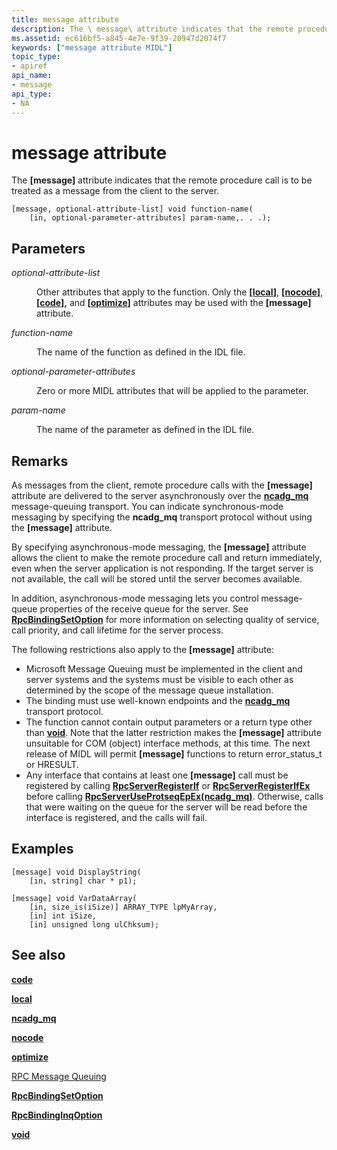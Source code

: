```yaml
---
title: message attribute
description: The \ message\ attribute indicates that the remote procedure call is to be treated as a message from the client to the server.
ms.assetid: ec616bf5-a845-4e7e-9f39-20947d2074f7
keywords: ["message attribute MIDL"]
topic_type:
- apiref
api_name:
- message
api_type:
- NA
---
```


# message attribute

The **\[message\]** attribute indicates that the remote procedure call is to be treated as a message from the client to the server.

``` syntax
[message, optional-attribute-list] void function-name(
    [in, optional-parameter-attributes] param-name,. . .);
```

## Parameters

<dl> <dt>

*optional-attribute-list* 
</dt> <dd>

Other attributes that apply to the function. Only the **\[**[**local**](local.md)**\]**, **\[**[**nocode**](nocode.md)**\]**, **\[**[**code**](code.md)**\],** and **\[**[**optimize**](optimize.md)**\]** attributes may be used with the **\[message\]** attribute.

</dd> <dt>

*function-name* 
</dt> <dd>

The name of the function as defined in the IDL file.

</dd> <dt>

*optional-parameter-attributes* 
</dt> <dd>

Zero or more MIDL attributes that will be applied to the parameter.

</dd> <dt>

*param-name* 
</dt> <dd>

The name of the parameter as defined in the IDL file.

</dd> </dl>

## Remarks

As messages from the client, remote procedure calls with the **\[message\]** attribute are delivered to the server asynchronously over the [**ncadg\_mq**](ncadg-mq.md) message-queuing transport. You can indicate synchronous-mode messaging by specifying the **ncadg\_mq** transport protocol without using the **\[message\]** attribute.

By specifying asynchronous-mode messaging, the **\[message\]** attribute allows the client to make the remote procedure call and return immediately, even when the server application is not responding. If the target server is not available, the call will be stored until the server becomes available.

In addition, asynchronous-mode messaging lets you control message-queue properties of the receive queue for the server. See [**RpcBindingSetOption**](https://msdn.microsoft.com/library/windows/desktop/aa375611) for more information on selecting quality of service, call priority, and call lifetime for the server process.

The following restrictions also apply to the **\[message\]** attribute:

-   Microsoft Message Queuing must be implemented in the client and server systems and the systems must be visible to each other as determined by the scope of the message queue installation.
-   The binding must use well-known endpoints and the [**ncadg\_mq**](ncadg-mq.md) transport protocol.
-   The function cannot contain output parameters or a return type other than [**void**](void.md). Note that the latter restriction makes the **\[message\]** attribute unsuitable for COM (object) interface methods, at this time. The next release of MIDL will permit **\[message\]** functions to return error\_status\_t or HRESULT.
-   Any interface that contains at least one **\[message\]** call must be registered by calling [**RpcServerRegisterIf**](https://msdn.microsoft.com/library/windows/desktop/aa378439) or [**RpcServerRegisterIfEx**](https://msdn.microsoft.com/library/windows/desktop/aa378441) before calling [**RpcServerUseProtseqEpEx(ncadg\_mq)**](https://msdn.microsoft.com/library/windows/desktop/aa378454). Otherwise, calls that were waiting on the queue for the server will be read before the interface is registered, and the calls will fail.

## Examples

``` syntax
[message] void DisplayString(
    [in, string] char * p1);
 
[message] void VarDataArray(
    [in, size_is(iSize)] ARRAY_TYPE lpMyArray,
    [in] int iSize,
    [in] unsigned long ulChksum);
```

## See also

<dl> <dt>

[**code**](code.md)
</dt> <dt>

[**local**](local.md)
</dt> <dt>

[**ncadg\_mq**](ncadg-mq.md)
</dt> <dt>

[**nocode**](nocode.md)
</dt> <dt>

[**optimize**](optimize.md)
</dt> <dt>

[RPC Message Queuing](https://msdn.microsoft.com/library/windows/desktop/aa378632)
</dt> <dt>

[**RpcBindingSetOption**](https://msdn.microsoft.com/library/windows/desktop/aa375611)
</dt> <dt>

[**RpcBindingInqOption**](https://msdn.microsoft.com/library/windows/desktop/aa375600)
</dt> <dt>

[**void**](void.md)
</dt> </dl>

 

 




